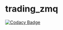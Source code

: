 # trading_zmq
[![Codacy Badge](https://api.codacy.com/project/badge/Grade/3adf2edc1bd242e394058ebaf924fff0)](https://app.codacy.com/app/F2011B/trading_zmq?utm_source=github.com&utm_medium=referral&utm_content=F2011B/trading_zmq&utm_campaign=Badge_Grade_Dashboard)